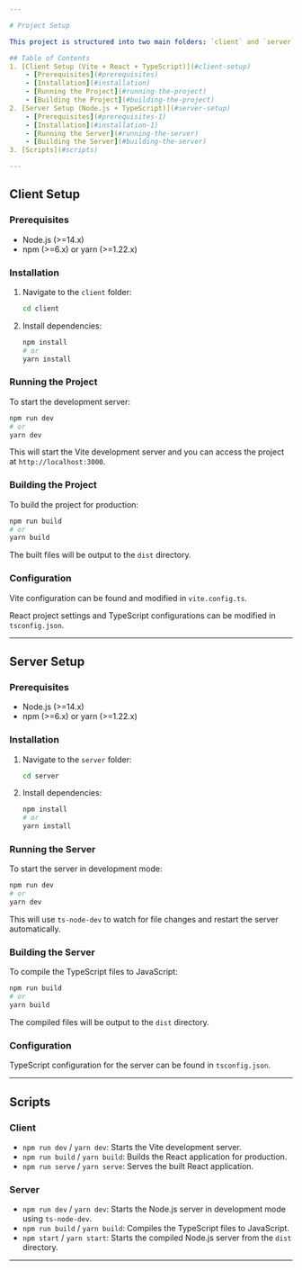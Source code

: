 ```yaml
---

# Project Setup

This project is structured into two main folders: `client` and `server`. The `client` folder contains the Vite + React + TypeScript setup, and the `server` folder contains the Node.js + TypeScript setup.

## Table of Contents
1. [Client Setup (Vite + React + TypeScript)](#client-setup)
    - [Prerequisites](#prerequisites)
    - [Installation](#installation)
    - [Running the Project](#running-the-project)
    - [Building the Project](#building-the-project)
2. [Server Setup (Node.js + TypeScript)](#server-setup)
    - [Prerequisites](#prerequisites-1)
    - [Installation](#installation-1)
    - [Running the Server](#running-the-server)
    - [Building the Server](#building-the-server)
3. [Scripts](#scripts)

---
```


## Client Setup

### Prerequisites
- Node.js (>=14.x)
- npm (>=6.x) or yarn (>=1.22.x)

### Installation
1. Navigate to the `client` folder:
   ```sh
   cd client
   ```
2. Install dependencies:
   ```sh
   npm install
   # or
   yarn install
   ```

### Running the Project
To start the development server:
```sh
npm run dev
# or
yarn dev
```
This will start the Vite development server and you can access the project at `http://localhost:3000`.

### Building the Project
To build the project for production:
```sh
npm run build
# or
yarn build
```
The built files will be output to the `dist` directory.

### Configuration
Vite configuration can be found and modified in `vite.config.ts`.

React project settings and TypeScript configurations can be modified in `tsconfig.json`.

---

## Server Setup

### Prerequisites
- Node.js (>=14.x)
- npm (>=6.x) or yarn (>=1.22.x)

### Installation
1. Navigate to the `server` folder:
   ```sh
   cd server
   ```
2. Install dependencies:
   ```sh
   npm install
   # or
   yarn install
   ```

### Running the Server
To start the server in development mode:
```sh
npm run dev
# or
yarn dev
```
This will use `ts-node-dev` to watch for file changes and restart the server automatically.

### Building the Server
To compile the TypeScript files to JavaScript:
```sh
npm run build
# or
yarn build
```
The compiled files will be output to the `dist` directory.

### Configuration
TypeScript configuration for the server can be found in `tsconfig.json`.

---

## Scripts

### Client
- `npm run dev` / `yarn dev`: Starts the Vite development server.
- `npm run build` / `yarn build`: Builds the React application for production.
- `npm run serve` / `yarn serve`: Serves the built React application.

### Server
- `npm run dev` / `yarn dev`: Starts the Node.js server in development mode using `ts-node-dev`.
- `npm run build` / `yarn build`: Compiles the TypeScript files to JavaScript.
- `npm start` / `yarn start`: Starts the compiled Node.js server from the `dist` directory.

---
